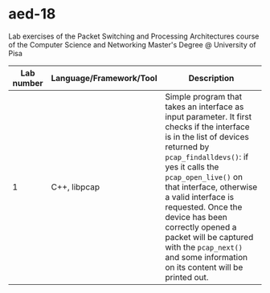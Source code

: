 # aed-18
Lab exercises of the Packet Switching and Processing Architectures course of the Computer Science and Networking Master's Degree @ University of Pisa

| <b>Lab number</b> | <b>Language/Framework/Tool</b> | <b>Description</b> |
| ---------- | ----------------------- | ----------- |
| 1 | C++, libpcap | Simple program that takes an interface as input parameter. It first checks if the interface is in the list of devices returned by `pcap_findalldevs()`: if yes it calls the `pcap_open_live()` on that interface, otherwise a valid interface is requested. Once the device has been correctly opened a packet will be captured with the `pcap_next()` and some information on its content will be printed out. |